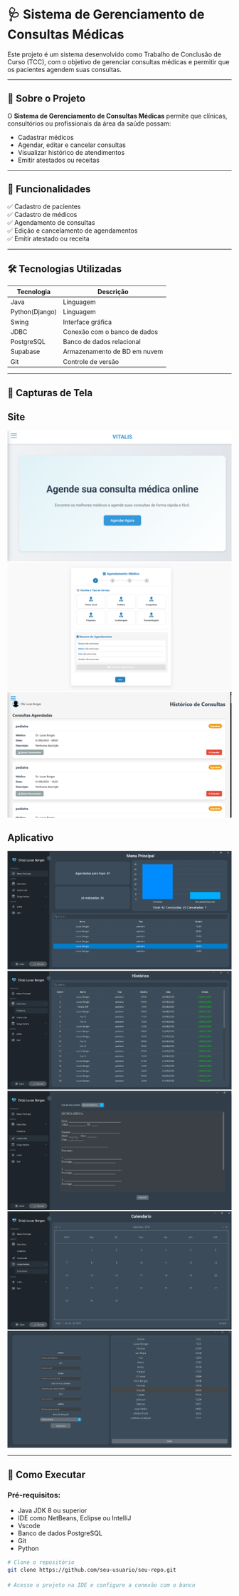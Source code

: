 # 🩺 Sistema de Gerenciamento de Consultas Médicas

Este projeto é um sistema  desenvolvido como Trabalho de Conclusão de Curso (TCC), com o objetivo de gerenciar consultas médicas e permitir que os pacientes agendem suas consultas.

---

## 📌 Sobre o Projeto

O **Sistema de Gerenciamento de Consultas Médicas** permite que clínicas, consultórios ou profissionais da área da saúde possam:

- Cadastrar médicos
- Agendar, editar e cancelar consultas
- Visualizar histórico de atendimentos
- Emitir atestados ou receitas


---

## 🧩 Funcionalidades

✅ Cadastro de pacientes  
✅ Cadastro de médicos  
✅ Agendamento de consultas  
✅ Edição e cancelamento de agendamentos  
✅ Emitir atestado ou receita  

---

## 🛠 Tecnologias Utilizadas

| Tecnologia     | Descrição                   |
|----------------|-----------------------------|
| Java           | Linguagem           |
| Python(Django)  | Linguagem            |
| Swing          | Interface gráfica            |
| JDBC           | Conexão com o banco de dados |
| PostgreSQL | Banco de dados relacional    |
| Supabase      | Armazenamento de BD em nuvem  |
| Git            | Controle de versão           |

---

## 📸 Capturas de Tela

## Site

![Tela Principal](assets/Site-1.png)
![Agendamento](assets/Site-2.png)
![Histórico](assets/Site-3.png)

## Aplicativo

![Tela Principal](assets/1.png)
![Tela De Historico](assets/2.png)
![Tela de Impressão](assets/3.png)
![Tela De Calendario](assets/4.png)
![Tela Do ADM](assets/6.png)

---

## 🚀 Como Executar

### Pré-requisitos:
- Java JDK 8 ou superior
- IDE como NetBeans, Eclipse ou IntelliJ
- Vscode
- Banco de dados PostgreSQL
- Git
- Python

```bash
# Clone o repositório
git clone https://github.com/seu-usuario/seu-repo.git

# Acesse o projeto na IDE e configure a conexão com o banco
